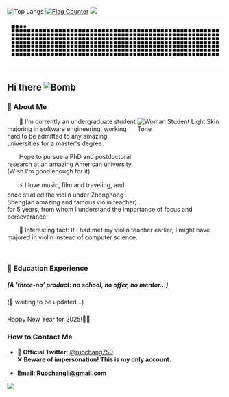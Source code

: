 

![Top Langs](https://github-readme-stats.vercel.app/api/top-langs/?username=123THU)
<a href="https://info.flagcounter.com/NaGZ"><img src="https://s05.flagcounter.com/map/NaGZ/size_s/txt_000000/border_CCCCCC/pageviews_0/viewers_0/flags_0/" alt="Flag Counter" border="0"></a>
<a href="https://clustrmaps.com/site/1c5b0"  title="ClustrMaps"><img src="//www.clustrmaps.com/map_v2.png?d=1LUlSIA_w3szqQAFweVy4dDG4r_HMGDaoXMTsEyI0QA&cl=ffffff" /></a>

<picture>
  <source media="(prefers-color-scheme: dark)" srcset="https://raw.githubusercontent.com/123THU/123THU/output/github-contribution-grid-snake-dark.svg">
  <source media="(prefers-color-scheme: light)" srcset="https://raw.githubusercontent.com/123THU/123THU/output/github-contribution-grid-snake.svg">
  <img alt="github contribution grid snake animation" src="https://raw.githubusercontent.com/123THU/123THU/output/github-contribution-grid-snake.svg">
</picture>

## Hi there <img src="https://raw.githubusercontent.com/Tarikul-Islam-Anik/Animated-Fluent-Emojis/master/Emojis/Smilies/Bomb.png" alt="Bomb" width="25" height="25" />

### 🤺 About Me

<img src="https://raw.githubusercontent.com/Tarikul-Islam-Anik/Animated-Fluent-Emojis/master/Emojis/People%20with%20professions/Woman%20Student%20Light%20Skin%20Tone.png" alt="Woman Student Light Skin Tone" width="200" height="200" align="right"/>

<!--
<img align="right" width="88" src="https://avatars.githubusercontent.com/u/45090349?v=4" />
-->

<p>&emsp;&emsp;🔭 I'm currently an undergraduate student majoring in software engineering, working hard to be admitted to any amazing universities for a master's degree.</p>
<p>&emsp;&emsp;Hope to pursue a PhD and postdoctoral research at an amazing American university. (Wish I'm good enough for it) </p>
<p>&emsp;&emsp;⚡ I love music, film and traveling, and once studied the violin under Zhonghong Sheng(an amazing and famous violin teacher) for 5 years, from whom I understand the importance of focus and perseverance.</p>
<p>&emsp;&emsp;🤗 Interesting fact: If I had met my violin teacher earlier, I might have majored in violin instead of computer science.</p>

  <!-- for beauty 留个空行好看点 -->
  <div>&nbsp;</div>

</td></tr>

<tr><td>


  
### 🏢 Education Experience

##### (A ‘three-no’ product: no school, no offer, no mentor...) <br>

(🤔 waiting to be updated...)  


###
Happy New Year for 2025!🎇🎊

### How to Contact Me 

 - 🚀 **Official Twitter**: [@ruochang750](https://twitter.com/ruochang750)  
   ❌ **Beware of impersonation! This is my only account.**
   
 - **Email: Ruochangli@gmail.com** 


<a href="https://clustrmaps.com/site/1c5b0"  title="ClustrMaps"><img src="//www.clustrmaps.com/map_v2.png?d=1LUlSIA_w3szqQAFweVy4dDG4r_HMGDaoXMTsEyI0QA&cl=ffffff" /></a>
  <!-- for beauty 留个空行好看点 -->
  <div>&nbsp;</div> 
  
</td></tr>
</table>
<!--
**123THU/123THU** is a ✨ _special_ ✨ repository because its `README.md` (this file) appears on your GitHub profile.

Here are some ideas to get you started:

- 🔭 I’m currently working on ...
- 🌱 I’m currently learning ...
- 👯 I’m looking to collaborate on ...
- 🤔 I’m looking for help with ...
- 💬 Ask me about ...
- 📫 How to reach me: ...
- 😄 Pronouns: ...
- ⚡ Fun fact: ...
-->
